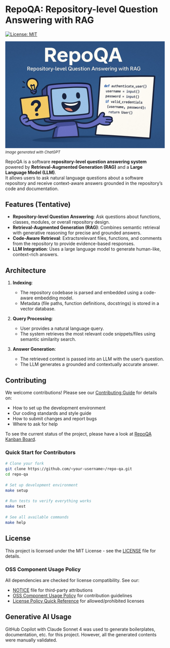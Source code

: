 # RepoQA: Repository-level Question Answering with RAG

[![License: MIT](https://img.shields.io/badge/License-MIT-yellow.svg)](https://opensource.org/licenses/MIT)

![](assets/preview.jpg)
<small><i>Image generated with ChatGPT</i></small>

RepoQA is a software **repository-level question answering system** powered by **Retrieval-Augmented Generation (RAG)** and a **Large Language Model (LLM)**.  
It allows users to ask natural language questions about a software repository and receive context-aware answers grounded in the repository’s code and documentation.

## Features (Tentative)
- **Repository-level Question Answering**: Ask questions about functions, classes, modules, or overall repository design.
- **Retrieval-Augmented Generation (RAG)**: Combines semantic retrieval with generative reasoning for precise and grounded answers.
- **Code-Aware Retrieval**: Extractsrelevant files, functions, and comments from the repository to provide evidence-based responses.
- **LLM Integration**: Uses a large language model to generate human-like, context-rich answers.

## Architecture
1. **Indexing**:  
   - The repository codebase is parsed and embedded using a code-aware embedding model.  
   - Metadata (file paths, function definitions, docstrings) is stored in a vector database.

2. **Query Processing**:  
   - User provides a natural language query.  
   - The system retrieves the most relevant code snippets/files using semantic similarity search.  

3. **Answer Generation**:  
   - The retrieved context is passed into an LLM with the user’s question.  
   - The LLM generates a grounded and contextually accurate answer.  

## Contributing

We welcome contributions! Please see our [Contributing Guide](CONTRIBUTING.md) for details on:

- How to set up the development environment
- Our coding standards and style guide
- How to submit changes and report bugs
- Where to ask for help

To see the current status of the project, please have a look at [RepoQA Kanban Board](https://github.com/users/afifaniks/projects/9/).

### Quick Start for Contributors

```bash
# Clone your fork
git clone https://github.com/<your-username>/repo-qa.git
cd repo-qa

# Set up development environment
make setup

# Run tests to verify everything works
make test

# See all available commands
make help
```

## License

This project is licensed under the MIT License - see the [LICENSE](LICENSE) file for details.

### OSS Component Usage Policy

All dependencies are checked for license compatibility. See our:
- [NOTICE](NOTICE) file for third-party attributions  
- [OSS Component Usage Policy](CONTRIBUTING.md#oss-component-usage-policy) for contribution guidelines
- [License Policy Quick Reference](docs/license-policy.md) for allowed/prohibited licenses

## Generative AI Usage
GitHub Copilot with Claude Sonnet 4 was used to generate boilerplates, documentation, etc. for this project. However, all the generated contents were manually validated.